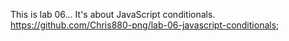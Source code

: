 This is lab 06...
It's about JavaScript conditionals.
https://github.com/Chris880-png/lab-06-javascript-conditionals;